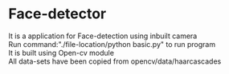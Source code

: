 # Face-detector
It is a application for Face-detection using inbuilt camera<br>
Run command:"./file-location/python basic.py" to run program<br>
It is built using Open-cv module<br>
All data-sets have been copied from opencv/data/haarcascades
